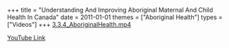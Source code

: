 +++
title = "Understanding And Improving Aboriginal Maternal And Child Health In Canada"
date = 2011-01-01
themes = ["Aboriginal Health"]
types = ["Videos"]
+++
[3.3.4\_AboriginalHealth.mp4](/files/3.3.4_AboriginalHealth.mp4)

[YouTube Link](https://www.youtube.com/watch?v=WHRMZlRGZcM)
